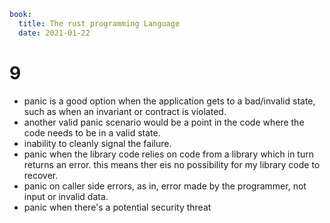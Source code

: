 ```yml
book: 
  title: The rust programming Language
  date: 2021-01-22
```

# 9
- panic is a good option when the application gets to a bad/invalid state, such as when an invariant or contract is violated.
- another valid panic scenario would be a point in the code where the code needs to be in a valid state. 
- inability to cleanly signal the failure.
- panic when the library code relies on code from a library which in turn returns an error. this means ther eis no possibility for my library code to recover.
- panic on caller side errors, as in, error made by the programmer, not input or invalid data.
- panic when there's a potential security threat

